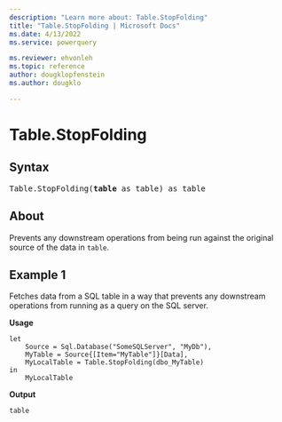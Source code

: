 ```yaml
---
description: "Learn more about: Table.StopFolding"
title: "Table.StopFolding | Microsoft Docs"
ms.date: 4/13/2022
ms.service: powerquery

ms.reviewer: ehvonleh
ms.topic: reference
author: dougklopfenstein
ms.author: dougklo

---
```

# Table.StopFolding

## Syntax

<pre>
Table.StopFolding(<b>table</b> as table) as table
</pre>

## About

Prevents any downstream operations from being run against the original source of the data in `table`.

## Example 1

Fetches data from a SQL table in a way that prevents any downstream operations from running as a query on the SQL server.

**Usage**

```powerquery-m
let
    Source = Sql.Database("SomeSQLServer", "MyDb"),
    MyTable = Source{[Item="MyTable"]}[Data],
    MyLocalTable = Table.StopFolding(dbo_MyTable)
in
    MyLocalTable
```

**Output**

`table`
